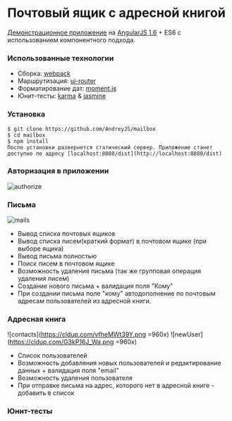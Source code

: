 # Почтовый ящик с адресной книгой
[Демонстрационное приложение](https://andreyjs.github.io) на [AngularJS 1.6](https://angularjs.org/) + ES6 с использованием компонентного подхода.

### Использованные технологии
 * Сборка: [webpack](http://webpack.github.io/)
 * Маршрутизация: [ui-router](https://ui-router.github.io/)
 * Форматирование дат: [moment.js](https://momentjs.com/)
 * Юнит-тесты: [karma](https://karma-runner.github.io/1.0/index.html) & [jasmine](https://jasmine.github.io/)
 
### Установка
```
$ git clone https://github.com/AndreyJS/mailbox
$ cd mailbox
$ npm install
После установки развернется статический сервер. Приложение станет доступно по адресу [localhost:8080/dist](http://localhost:8080/dist)
```

### Авторизация в приложении 
![authorize](https://cldup.com/kc5RGeEAC0.png)

### Письма
![mails](https://cldup.com/7SXjLf7AZo.png)
 * Вывод списка почтовых ящиков 
 * Вывод списка писем(краткий формат) в почтовом ящике (при выборе ящика) 
 * Вывод письма полностью 
 * Поиск писем в почтовом ящике 
 * Возможность удаления письма (так же групповая операция удаления писем) 
 * Создание нового письма + валидация поля "Кому"
 * При создании письма поле "кому" автодополнение по почтовым адресам пользователей из адресной книги. 

### Адресная книга
![contacts](https://cldup.com/vfheMWt39Y.png =960x) ![newUser](https://cldup.com/G3kP16J_Wa.png =960x)
 * Список пользователей 
 * Возможность добавляния новых пользователей и редактирование данных + валидация поля "email" 
 * Возможность удаления пользователя 
 * При отправке письма на адрес, которого нет в адресной книге - добавить в список 

### Юнит-тесты
